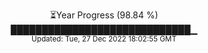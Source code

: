 <p align="center">
⏳Year Progress (98.84 %) <br>
█████████████████████████████▁ <br>
<sub>Updated: Tue, 27 Dec 2022 18:02:55 GMT</sub>
</p>

